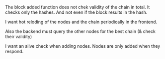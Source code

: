The block added function does not chek validity of the chain in total. 
It checks only the hashes. And not even if the block results in the hash.


I want hot reloding of the nodes and the chain periodically in the frontend.

Also the backend must query the other nodes for the best chain (& check their validity)

I want an alive check when adding nodes. Nodes are only added when they respond.
